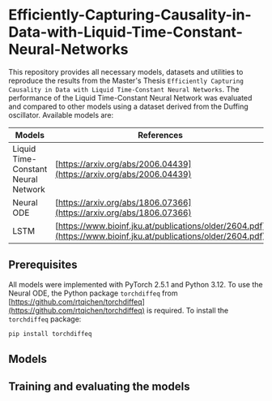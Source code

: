 # Efficiently-Capturing-Causality-in-Data-with-Liquid-Time-Constant-Neural-Networks

This repository provides all necessary models, datasets and utilities to reproduce the results from the Master's Thesis `Efficiently Capturing Causality in Data with Liquid Time-Constant Neural Networks`. The performance of the Liquid Time-Constant Neural Network was evaluated and compared to other models using a dataset derived from the Duffing oscillator. Available models are:

| Models                                   | References                                                                 |
|------------------------------------------|----------------------------------------------------------------------------|
| Liquid Time-Constant Neural Network      | [https://arxiv.org/abs/2006.04439](https://arxiv.org/abs/2006.04439)       |
| Neural ODE                               | [https://arxiv.org/abs/1806.07366](https://arxiv.org/abs/1806.07366)       |
| LSTM                                     | [https://www.bioinf.jku.at/publications/older/2604.pdf](https://www.bioinf.jku.at/publications/older/2604.pdf) |


## Prerequisites
All models were implemented with PyTorch 2.5.1 and Python 3.12. To use the Neural ODE, the Python package `torchdiffeq` from [https://github.com/rtqichen/torchdiffeq](https://github.com/rtqichen/torchdiffeq) is required. To install the `torchdiffeq` package:
```bash
pip install torchdiffeq
```


## Models


## Training and evaluating the models
